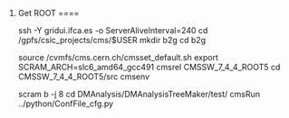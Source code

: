 1. Get ROOT
====

    ssh -Y gridui.ifca.es -o ServerAliveInterval=240
    cd /gpfs/csic_projects/cms/$USER
    mkdir b2g
    cd b2g

    source /cvmfs/cms.cern.ch/cmsset_default.sh
    export SCRAM_ARCH=slc6_amd64_gcc491
    cmsrel CMSSW_7_4_4_ROOT5
    cd CMSSW_7_4_4_ROOT5/src
    cmsenv

    scram b -j 8
     cd DMAnalysis/DMAnalysisTreeMaker/test/
     cmsRun ../python/ConfFile_cfg.py
